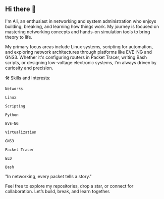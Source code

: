 ## Hi there 👋

I'm Ali, an enthusiast in networking and system administration who enjoys building, breaking, and learning how things work. My journey is focused on mastering networking concepts and hands-on simulation tools to bring theory to life.

My primary focus areas include Linux systems, scripting for automation, and exploring network architectures through platforms like EVE-NG and GNS3. Whether it's configuring routers in Packet Tracer, writing Bash scripts, or designing low-voltage electronic systems, I'm always driven by curiosity and precision.

🛠 Skills and Interests:

    Networks

    Linux

    Scripting

    Python

    EVE-NG

    Virtualization

    GNS3

    Packet Tracer

    ELD

    Bash

"In networking, every packet tells a story."


Feel free to explore my repositories, drop a star, or connect for collaboration. Let’s build, break, and learn together.





<!--
**Order52/Order52** is a ✨ _special_ ✨ repository because its `README.md` (this file) appears on your GitHub profile.

Here are some ideas to get you started:

- 🔭 I’m currently working on ...
- 🌱 I’m currently learning ...
- 👯 I’m looking to collaborate on ...
- 🤔 I’m looking for help with ...
- 💬 Ask me about ...
- 📫 How to reach me: ...
- 😄 Pronouns: ...
- ⚡ Fun fact: ...
-->
